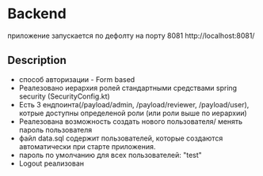 # Backend

приложение запускается по дефолту на порту 8081
http://localhost:8081/

## Description

* способ авторизации - Form based
* Реалезовано иерархия ролей стандартными средствами spring security (SecurityConfig.kt)
* Есть 3 ендпоинта(/payload/admin, /payload/reviewer, /payload/user), котрые доступны определеной роли (или роли выше по иерархии)
* Реалезована возможность создать нового пользователя/ менять пароль пользователя
* файл data.sql содержит пользователей, которые создаются автоматически при старте приложения.
* пароль по умолчанию для всех пользователей: "test"
* Logout реализован